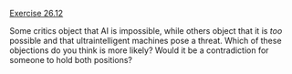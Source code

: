 [Exercise 26.12](26-12/)

Some critics object that AI is impossible, while others object that it
is *too* possible and that ultraintelligent machines pose a
threat. Which of these objections do you think is more likely? Would it
be a contradiction for someone to hold both positions?
